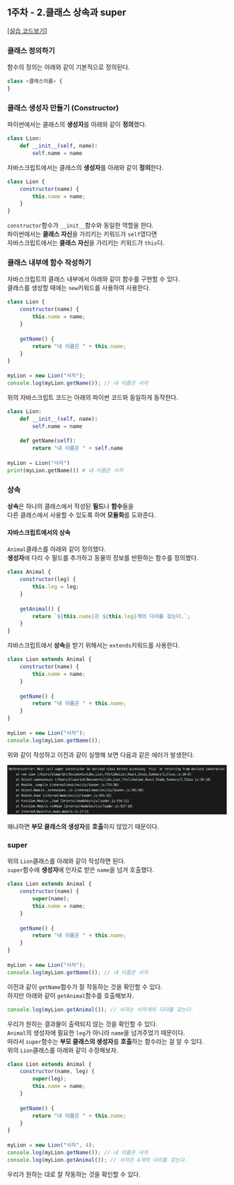 ## 1주차 - 2.클래스 상속과 super

[[실습 코드보기]](https://github.com/LikeLionSCH/LikeLion_React_Study_Summary/tree/master/2_Class.js)

### 클래스 정의하기

함수의 정의는 아래와 같이 기본적으로 정의된다.<br>

```javascript
class <클래스이름> {
}
```

### 클래스 생성자 만들기 (Constructor)

파이썬에서는 클래스의 **생성자**를 아래와 같이 **정의**했다.<br>

```python
class Lion:
    def __init__(self, name):
        self.name = name
```

자바스크립트에서는 클래스의 **생성자**를 아래와 같이 **정의**한다.<br>

```javascript
class Lion {
    constructor(name) {
        this.name = name;
    }
}
```

`constructor`함수가 `__init__`함수와 동일한 역할을 한다.<br>
파이썬에서는 **클래스 자신**을 가리키는 키워드가 `self`였다면<br>
자바스크립트에서는 **클래스 자신**을 가리키는 키워드가 `this`다.<br>

### 클래스 내부에 함수 작성하기

자바스크립트의 클래스 내부에서 아래와 같이 함수를 구현할 수 있다.<br>
클래스를 생성할 때에는 `new`키워드를 사용하여 사용한다.<br>

```javascript
class Lion {
    constructor(name) {
        this.name = name;
    }

    getName() {
        return "내 이름은 " + this.name;
    }
}

myLion = new Lion("사자");
console.log(myLion.getName()); // 내 이름은 사자
```

위의 자바스크립트 코드는 아래의 파이썬 코드와 동일하게 동작한다.<br>

```python
class Lion:
    def __init__(self, name):
        self.name = name

    def getName(self):
        return "내 이름은 " + self.name

myLion = Lion("사자")
print(myLion.getName()) # 내 이름은 사자
```

### 상속

**상속**은 하나의 클래스에서 작성된 **필드**나 **함수**들을<br>
다른 클래스에서 사용할 수 있도록 하며 **모듈화**를 도와준다.<br>

#### 자바스크립트에서의 상속

`Animal`클래스를 아래와 같이 정의했다.<br>
**생성자**에 다리 수 필드를 추가하고 동물의 정보를 반환하는 함수를 정의했다.<br>

```javascript
class Animal {
    constructor(leg) {
        this.leg = leg;
    }

    getAnimal() {
        return `${this.name}은 ${this.leg}개의 다리를 갖는다.`;
    }
}
```

자바스크립트에서 **상속**을 받기 위해서는 `extends`키워드를 사용한다.<br>

```javascript
class Lion extends Animal {
    constructor(name) {
        this.name = name;
    }

    getName() {
        return "내 이름은 " + this.name;
    }
}

myLion = new Lion("사자");
console.log(myLion.getName());
```

위와 같이 작성하고 이전과 같이 실행해 보면 다음과 같은 에러가 발생한다.<br>

<img src="./Week_1_Images/Week_1_2_Test_Image_1.png" width="800" height="auto"><br>

왜냐하면 **부모 클래스의 생성자**를 **호출**하지 않았기 때문이다.<br>

### super

위의 `Lion`클래스를 아래와 같이 작성하면 된다.<br>
`super`함수에 **생성자**에 인자로 받은 `name`을 넘겨 호출했다.<br>

```javascript
class Lion extends Animal {
    constructor(name) {
        super(name);
        this.name = name;
    }

    getName() {
        return "내 이름은 " + this.name;
    }
}

myLion = new Lion("사자");
console.log(myLion.getName()); // 내 이름은 사자
```

이전과 같이 `getName`함수가 잘 작동하는 것을 확인할 수 있다.<br>
하지만 아래와 같이 `getAnimal`함수를 호출해보자.<br>

```javascript
console.log(myLion.getAnimal()); // 사자는 사자개의 다리를 갖는다.
```

우리가 원하는 결과물이 출력되지 않는 것을 확인할 수 있다.<br>
`Animal`의 생성자에 필요한 `leg`가 아니라 `name`을 넘겨주었기 때문이다.<br>
따라서 `super`함수는 **부모 클래스의 생성자**를 **호출**하는 함수라는 걸 알 수 있다.<br>
위의 `Lion`클래스를 아래와 같이 수정해보자.<br>

```javascript
class Lion extends Animal {
    constructor(name, leg) {
        super(leg);
        this.name = name;
    }

    getName() {
        return "내 이름은 " + this.name;
    }
}

myLion = new Lion("사자", 4);
console.log(myLion.getName()); // 내 이름은 사자
console.log(myLion.getAnimal()); // 사자은 4개의 다리를 갖는다.
```

우리가 원하는 대로 잘 작동하는 것을 확인할 수 있다.<br>
